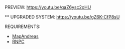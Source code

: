 PREVIEW: https://youtu.be/qaZ6ysc2oHU

** UPGRADED SYSTEM: https://youtu.be/gZ6K-CfP8sU

REQUIREMENTS:
- <a href="https://www6.zippyshare.com/v/062zHjq1/file.html">MapAndreas</a>
- <a href="https://www70.zippyshare.com/v/VkQswOM4/file.html">RNPC</a>
